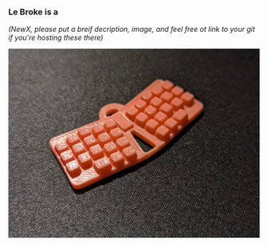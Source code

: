 ### Le Broke is a




*(NewX, please put a breif decription, image, and feel free ot link to your git if you're hosting these there)*


![Pic](https://github.com/DashDashUnderscoreDash/Keebchains/blob/main/Models/Le%20Broke%20By%20newx/Images/Le%20Broke%20No%20AMS.jpg)
